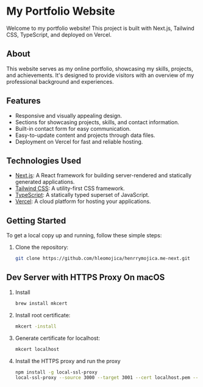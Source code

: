 # My Portfolio Website

Welcome to my portfolio website! This project is built with Next.js, Tailwind CSS, TypeScript, and deployed on Vercel.

## About

This website serves as my online portfolio, showcasing my skills, projects, and achievements. It's designed to provide visitors with an overview of my professional background and experiences.

## Features

- Responsive and visually appealing design.
- Sections for showcasing projects, skills, and contact information.
- Built-in contact form for easy communication.
- Easy-to-update content and projects through data files.
- Deployment on Vercel for fast and reliable hosting.

## Technologies Used

- [Next.js](https://nextjs.org/): A React framework for building server-rendered and statically generated applications.
- [Tailwind CSS](https://tailwindcss.com/): A utility-first CSS framework.
- [TypeScript](https://www.typescriptlang.org/): A statically typed superset of JavaScript.
- [Vercel](https://vercel.com/): A cloud platform for hosting your applications.

## Getting Started

To get a local copy up and running, follow these simple steps:

1. Clone the repository:
   ```bash
   git clone https://github.com/hleomojica/henrrymojica.me-next.git
   ```

## Dev Server with HTTPS Proxy On macOS

1. Install
   ```bash
   brew install mkcert
   ```
2. Install root certificate:
   ```bash
   mkcert -install
   ```
3. Generate certificate for localhost:

   ```bash
   mkcert localhost
   ```

4. Install the HTTPS proxy and run the proxy
   ```bash
   npm install -g local-ssl-proxy
   local-ssl-proxy --source 3000 --target 3001 --cert localhost.pem --key localhost-key.pem
   ```
